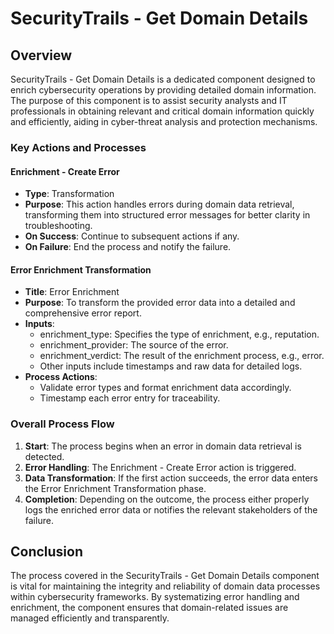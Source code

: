 # SecurityTrails - Get Domain Details
## Overview
SecurityTrails - Get Domain Details is a dedicated component designed to enrich cybersecurity operations by providing detailed domain information. The purpose of this component is to assist security analysts and IT professionals in obtaining relevant and critical domain information quickly and efficiently, aiding in cyber-threat analysis and protection mechanisms.

### Key Actions and Processes
#### Enrichment - Create Error
- **Type**: Transformation
- **Purpose**: This action handles errors during domain data retrieval, transforming them into structured error messages for better clarity in troubleshooting.
- **On Success**: Continue to subsequent actions if any.
- **On Failure**: End the process and notify the failure.

#### Error Enrichment Transformation
- **Title**: Error Enrichment
- **Purpose**: To transform the provided error data into a detailed and comprehensive error report.
- **Inputs**:
  - enrichment_type: Specifies the type of enrichment, e.g., reputation.
  - enrichment_provider: The source of the error.
  - enrichment_verdict: The result of the enrichment process, e.g., error.
  - Other inputs include timestamps and raw data for detailed logs.
- **Process Actions**:
  - Validate error types and format enrichment data accordingly.
  - Timestamp each error entry for traceability.

### Overall Process Flow
1. **Start**: The process begins when an error in domain data retrieval is detected.
2. **Error Handling**: The Enrichment - Create Error action is triggered.
3. **Data Transformation**: If the first action succeeds, the error data enters the Error Enrichment Transformation phase.
4. **Completion**: Depending on the outcome, the process either properly logs the enriched error data or notifies the relevant stakeholders of the failure.

## Conclusion
The process covered in the SecurityTrails - Get Domain Details component is vital for maintaining the integrity and reliability of domain data processes within cybersecurity frameworks. By systematizing error handling and enrichment, the component ensures that domain-related issues are managed efficiently and transparently.

